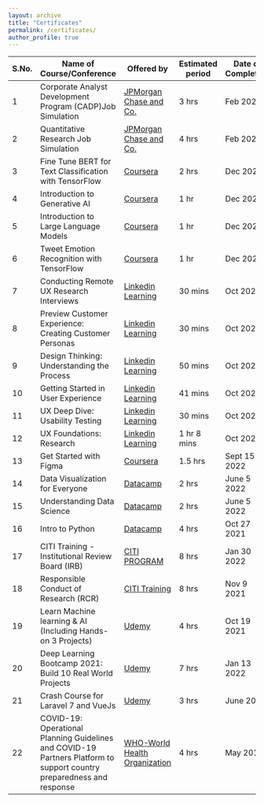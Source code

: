 ```yaml
---
layout: archive
title: "Certificates"
permalink: /certificates/
author_profile: true
---
```


|S.No.|Name of Course/Conference|Offered by|Estimated period|Date of Completion|Certificate|
|---|---|---|---|---|---|
|1|Corporate	Analyst	Development	Program (CADP)Job	Simulation|[JPMorgan Chase and Co.](https://forage-uploads-prod.s3.amazonaws.com/completion-certificates/JPMorgan%20Chase%20Corporate/4dy5SP43KMPppKz2i_JPMorgan%20Chase%20&%20Co._TBWRBo79LXevJhLGd_1707194522696_completion_certificate.pdf)|3 hrs|Feb 2024|
|2|Quantitative	Research Job	Simulation|[JPMorgan Chase and Co.](https://forage-uploads-prod.s3.amazonaws.com/completion-certificates/J.P.%20Morgan/bWqaecPDbYAwSDqJy_JPMorgan%20Chase%20&%20Co._TBWRBo79LXevJhLGd_1707275182086_completion_certificate.pdf)|4 hrs|Feb 2024|
|3|Fine Tune BERT for Text Classification with TensorFlow|[Coursera](https://www.coursera.org/account/accomplishments/verify/CNY7M3UFYTYH)|2 hrs|Dec 2023|
|4|Introduction to Generative AI|[Coursera](https://www.coursera.org/account/accomplishments/verify/N7RD55H3CPK7)|1 hr|Dec 2023|
|5|Introduction to Large Language Models|[Coursera](https://www.coursera.org/account/accomplishments/verify/Z5D9X9WHEYKP)|1 hr|Dec 2023|
|6|Tweet Emotion Recognition with TensorFlow|[Coursera](https://www.coursera.org/account/accomplishments/verify/S4HTB7HFAV4L)|1 hr|Dec 2023|
|7|Conducting Remote UX Research Interviews|[Linkedin Learning](https://www.linkedin.com/learning/certificates/4f22ada7600421d921d2e7265161934d15519d906e775d3c0798bf4281c40b31)|30 mins|Oct 2022|
|8|Preview Customer Experience: Creating Customer Personas|[Linkedin Learning](https://www.linkedin.com/learning/certificates/6655f0211e47693671bb7abf81ab49163ed205f4277c38ae871ff6d94c6efea0)|30 mins|Oct 2022|
|9|Design Thinking: Understanding the Process|[Linkedin Learning](https://www.linkedin.com/learning/certificates/f8bfe548892c2d2e396450fb3eac9d94479e09a7e47daa091532bf2e3c5b0900)|50 mins|Oct 2022|
|10|Getting Started in User Experience|[Linkedin Learning](https://www.linkedin.com/learning/certificates/00bbb795c851feab1b155f0e3b9c976413f4d00f4e3af79ec30b4b3f8cb3fe80)|41 mins|Oct 2022|
|11|UX Deep Dive: Usability Testing|[Linkedin Learning](https://www.linkedin.com/learning/certificates/d8a48511941dee95386af540f6baa5a07ce6679fdcba396d8ce9e539a3b4a79c)|30 mins|Oct 2022|
|12|UX Foundations: Research|[Linkedin Learning](https://www.linkedin.com/learning/certificates/104161e1cc1dab382c4499ae66807ffcb953db8e804d22aef56a8827139edda1)|1 hr 8 mins|Oct 2022|
|13|Get Started with Figma|[Coursera](https://www.coursera.org/projects/get-started-figma)|1.5 hrs|Sept 15 2022|[View Certificate](https://www.coursera.org/account/accomplishments/verify/F3MB69ZR47FQ)|
|14|Data Visualization for Everyone|[Datacamp](https://www.datacamp.com/courses/understanding-data-visualization)|2 hrs|June 5 2022|[View Certificate](https://www.datacamp.com/statement-of-accomplishment/course/7858ea2e8fc3ee5c224d8c53255530030a9d95d8)|
|15|Understanding Data Science|[Datacamp](https://www.datacamp.com/courses/understanding-data-science)|2 hrs|June 5 2022|[View Certificate](https://www.datacamp.com/statement-of-accomplishment/course/c794b6b0e150f4a57d4d7143794ad77d226a8e98)|
|16|Intro to Python|[Datacamp](https://www.datacamp.com/courses/intro-to-python-for-data-science)|4 hrs|Oct 27 2021|[View Certificate](https://www.datacamp.com/statement-of-accomplishment/course/6d8836434c5bbd60c6a7ce9fa40041f774b0a368?raw=1)|
|17|CITI Training - Institutional Review Board (IRB)|[CITI PROGRAM](https://about.citiprogram.org/course/irb-administration/)|8 hrs|Jan 30 2022|[View Certificate](https://www.citiprogram.org/verify/?w271c4cb4-c5c8-41db-8d14-23000810f117-45964176)|
|18|Responsible Conduct of Research (RCR)|[CITI Training](https://www.citiprogram.org/verify/?wb8622b61-f2b2-42fe-8e02-f92f69c138e1-45964177)|8 hrs|Nov 9 2021|[View Certificate](https://www.citiprogram.org/verify/?wb8622b61-f2b2-42fe-8e02-f92f69c138e1-45964177)|
|19|Learn Machine learning & AI (Including Hands-on 3 Projects)|[Udemy](https://www.udemy.com/course/machine-learning-and-ai-with-hands-on-projects/)|4 hrs|Oct 19 2021|[View Certificate](https://www.udemy.com/certificate/UC-32425454-7399-423f-adae-654e49226bfa)|
|20|Deep Learning Bootcamp 2021: Build 10 Real World Projects|[Udemy](https://www.udemy.com/course/complete-machine-learning-2021-with-10-real-world-projects/)|7 hrs|Jan 13 2022|[View Certificate](https://www.udemy.com/certificate/UC-4bfed0af-5029-45eb-b773-cc9018afcbf4/)|
|21|Crash Course for Laravel 7 and VueJs|[Udemy](https://www.udemy.com/)|3 hrs|June 2020|
|22|COVID-19: Operational Planning Guidelines and COVID-19 Partners Platform to support  country preparedness and response|[WHO-World Health Organization](https://www.who.int/)|4 hrs|May 2019|

